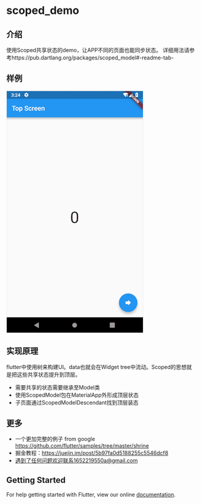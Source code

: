 # scoped_demo
## 介绍
使用Scoped共享状态的demo，让APP不同的页面也能同步状态。
详细用法请参考https://pub.dartlang.org/packages/scoped_model#-readme-tab-
## 样例
![](../../../image/scoped_model.png)
## 实现原理
flutter中使用树来构建UI。data也就会在Widget tree中流动。Scoped的思想就是把这些共享状态提升到顶层。
- 需要共享的状态需要继承至Model类
- 使用ScopedModel<MyModel>包在MaterialApp外形成顶层状态
- 子页面通过ScopedModelDescendant<MyModel>找到顶层装态
## 更多
- 一个更加完整的例子 from google https://github.com/flutter/samples/tree/master/shrine
- 掘金教程：https://juejin.im/post/5b97fa0d5188255c5546dcf8
- 遇到了任何问题欢迎联系1652219550a@gmail.com
## Getting Started

For help getting started with Flutter, view our online
[documentation](https://flutter.io/).

